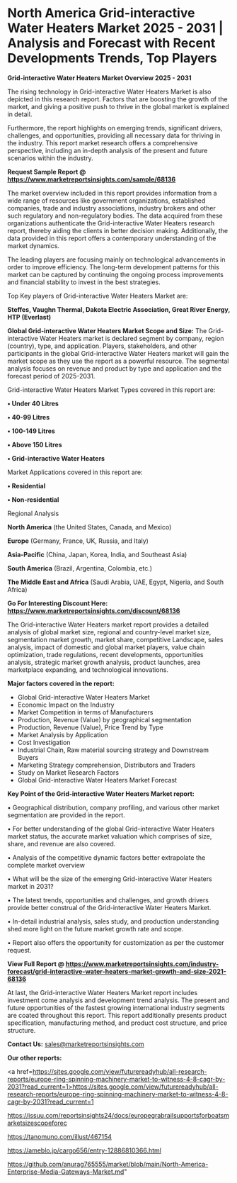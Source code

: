 # North America Grid-interactive Water Heaters Market 2025 - 2031 | Analysis and Forecast with Recent Developments Trends, Top Players

<Strong> Grid-interactive Water Heaters Market Overview 2025 - 2031</strong>

The rising technology in Grid-interactive Water Heaters Market is also depicted in this research report. Factors that are boosting the growth of the market, and giving a positive push to thrive in the global market is explained in detail.

Furthermore, the report highlights on emerging trends, significant drivers, challenges, and opportunities, providing all necessary data for thriving in the industry. This report market research offers a comprehensive perspective, including an in-depth analysis of the present and future scenarios within the industry.

<strong>Request Sample Report @ <a href=https://www.marketreportsinsights.com/sample/68136>https://www.marketreportsinsights.com/sample/68136</a></strong>

The market overview included in this report provides information from a wide range of resources like government organizations, established companies, trade and industry associations, industry brokers and other such regulatory and non-regulatory bodies. The data acquired from these organizations authenticate the Grid-interactive Water Heaters research report, thereby aiding the clients in better decision making. Additionally, the data provided in this report offers a contemporary understanding of the market dynamics.

The leading players are focusing mainly on technological advancements in order to improve efficiency. The long-term development patterns for this market can be captured by continuing the ongoing process improvements and financial stability to invest in the best strategies.

Top Key players of Grid-interactive Water Heaters Market are:

<strong>Steffes, Vaughn Thermal, Dakota Electric Association, Great River Energy, HTP (Everlast)</strong>

<strong><b>Global Grid-interactive Water Heaters Market Scope and Size:</b></strong>
The Grid-interactive Water Heaters market is declared segment by company, region (country), type, and application. Players, stakeholders, and other participants in the global Grid-interactive Water Heaters market will gain the market scope as they use the report as a powerful resource. The segmental analysis focuses on revenue and product by type and application and the forecast period of 2025-2031.

Grid-interactive Water Heaters Market Types covered in this report are:

<strong>• Under 40 Litres

• 40-99 Litres

• 100-149 Litres

• Above 150 Litres

• Grid-interactive Water Heaters</strong>

Market Applications covered in this report are:

<strong>• Residential

• Non-residential</strong> 

Regional Analysis

<strong>North America</strong> (the United States, Canada, and Mexico)

<strong>Europe</strong> (Germany, France, UK, Russia, and Italy)

<strong>Asia-Pacific</strong> (China, Japan, Korea, India, and Southeast Asia)

<strong>South America</strong> (Brazil, Argentina, Colombia, etc.)

<strong>The Middle East and Africa</strong> (Saudi Arabia, UAE, Egypt, Nigeria, and South Africa)

<strong>Go For Interesting Discount Here: <a href=https://www.marketreportsinsights.com/discount/68136>https://www.marketreportsinsights.com/discount/68136</a></strong>

The Grid-interactive Water Heaters market report provides a detailed analysis of global market size, regional and country-level market size, segmentation market growth, market share, competitive Landscape, sales analysis, impact of domestic and global market players, value chain optimization, trade regulations, recent developments, opportunities analysis, strategic market growth analysis, product launches, area marketplace expanding, and technological innovations.

<strong><b>Major factors covered in the report:</b></strong>
<ul>
  <li>Global Grid-interactive Water Heaters Market </li>
  <li>Economic Impact on the Industry</li>
  <li>Market Competition in terms of Manufacturers</li>
  <li>Production, Revenue (Value) by geographical segmentation</li>
  <li>Production, Revenue (Value), Price Trend by Type</li>
  <li>Market Analysis by Application</li>
  <li>Cost Investigation</li>
  <li>Industrial Chain, Raw material sourcing strategy and Downstream Buyers</li>
  <li>Marketing Strategy comprehension, Distributors and Traders</li>
  <li>Study on Market Research Factors</li>
  <li>Global Grid-interactive Water Heaters Market Forecast</li>
</ul>

<strong><b>Key Point of the Grid-interactive Water Heaters Market report:</b></strong>

• Geographical distribution, company profiling, and various other market segmentation are provided in the report.

• For better understanding of the global Grid-interactive Water Heaters market status, the accurate market valuation which comprises of size, share, and revenue are also covered.

• Analysis of the competitive dynamic factors better extrapolate the complete market overview

• What will be the size of the emerging Grid-interactive Water Heaters market in 2031?

• The latest trends, opportunities and challenges, and growth drivers provide better construal of the Grid-interactive Water Heaters Market.

• In-detail industrial analysis, sales study, and production understanding shed more light on the future market growth rate and scope.

• Report also offers the opportunity for customization as per the customer request.

<strong><b>View Full Report @ <a href=https://www.marketreportsinsights.com/industry-forecast/grid-interactive-water-heaters-market-growth-and-size-2021-68136>https://www.marketreportsinsights.com/industry-forecast/grid-interactive-water-heaters-market-growth-and-size-2021-68136</a></b></strong>


At last, the Grid-interactive Water Heaters Market report includes investment come analysis and development trend analysis. The present and future opportunities of the fastest growing international industry segments are coated throughout this report. This report additionally presents product specification, manufacturing method, and product cost structure, and price structure.

<strong>Contact Us:</strong>
sales@marketreportsinsights.com

<strong>Our other reports:</strong>

<a href=https://sites.google.com/view/futurereadyhub/all-research-reports/europe-ring-spinning-machinery-market-to-witness-4-8-cagr-by-2031?read_current=1>https://sites.google.com/view/futurereadyhub/all-research-reports/europe-ring-spinning-machinery-market-to-witness-4-8-cagr-by-2031?read_current=1</a>

<a href=https://issuu.com/reportsinsights24/docs/europegrabrailsupportsforboatsmarketsizescopeforec>https://issuu.com/reportsinsights24/docs/europegrabrailsupportsforboatsmarketsizescopeforec</a>

<a href=https://tanomuno.com/illust/467154>https://tanomuno.com/illust/467154</a>

<a href=https://ameblo.jp/cargo656/entry-12886810366.html>https://ameblo.jp/cargo656/entry-12886810366.html</a>

<a href=https://github.com/anurag765555/market/blob/main/North-America-Enterprise-Media-Gateways-Market.md>https://github.com/anurag765555/market/blob/main/North-America-Enterprise-Media-Gateways-Market.md</a>"
